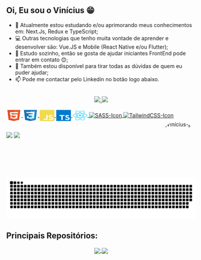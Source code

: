 ## Oi, Eu sou o Vinícius 😁

- 🌱 Atualmente estou estudando e/ou aprimorando meus conhecimentos em: Next.Js, Redux e TypeScript;
- 💻 Outras tecnologias que tenho muita vontade de aprender e desenvolver são: Vue.JS e Mobile (React Native e/ou Flutter);
- 👯 Estudo sozinho, então se gosta de ajudar iniciantes FrontEnd pode entrar em contato 😊;
- 💬 Também estou disponível para tirar todas as dúvidas de quem eu puder ajudar;
- 📫 Pode me contactar pelo Linkedin no botão logo abaixo.

<br>

<div align="center">
  <a href="https://github.com/Vinicius-AMelo">
  <img height="180em" src="https://github-readme-stats.vercel.app/api?username=Vinicius-AMelo&show_icons=true&theme=midnight-purple&include_all_commits=true&count_private=true"/>
  <img height="180em" src="https://github-readme-stats.vercel.app/api/top-langs/?username=Vinicius-AMelo&layout=compact&langs_count=7&theme=midnight-purple"/>
</div>
  
  <div style="display: inline_block"><br>
  <img align="center" alt="HTML-Icon" height="30" width="40" src="https://raw.githubusercontent.com/devicons/devicon/master/icons/html5/html5-original.svg">
  <img align="center" alt="CSS-Icon" height="30" width="40" src="https://raw.githubusercontent.com/devicons/devicon/master/icons/css3/css3-original.svg">
  <img align="center" alt="Js-Icon" height="30" width="40" src="https://raw.githubusercontent.com/devicons/devicon/master/icons/javascript/javascript-plain.svg">
  <img align="center" alt="Ts-Icon" height="30" width="40" src="https://raw.githubusercontent.com/devicons/devicon/master/icons/typescript/typescript-plain.svg">
  <img align="center" alt="React-Icon" height="30" width="40" src="https://raw.githubusercontent.com/devicons/devicon/master/icons/react/react-original.svg">
  <img align="center" alt="SASS-Icon" height="30" width="40" src="https://cdn.jsdelivr.net/gh/devicons/devicon/icons/sass/sass-original.svg">
  <img align="center" alt="TailwindCSS-Icon" height="30" width="40" src="https://cdn.jsdelivr.net/gh/devicons/devicon/icons/tailwindcss/tailwindcss-plain.svg">
    <img align="right" alt="Vinícius-pic" height="150" style="border-radius:50px;" src="https://pbs.twimg.com/media/FUqEuKjXEAAXZ3h?format=jpg&name=small">
</div>
  
  ##
  
  <div> 
   <a href="mailto:vinicius.apol.melo@gmail.com"><img src="https://img.shields.io/badge/-Gmail-%23333?style=for-the-badge&logo=gmail&logoColor=white" target="_blank"></a>
  <a href="https://www.linkedin.com/in/vin%C3%ADcius-melo-59831522a/" target="_blank"><img src="https://img.shields.io/badge/-LinkedIn-%230077B5?style=for-the-badge&logo=linkedin&logoColor=white" target="_blank"></a> 
    
  ![Snake animation](https://github.com/Vinicius-AMelo/Vinicius-AMelo/blob/output/github-contribution-grid-snake.svg)
 
</div>
  
  ## Principais Repositórios:
  
<div align="center">
 <a href="https://github.com/Vinicius-AMelo/pokedex" target="_blank">
  <img align="center" src="https://github-readme-stats.vercel.app/api/pin/?username=Vinicius-AMelo&repo=pokedex&theme=midnight-purple" />
</a>
<a href="https://github.com/Vinicius-AMelo/portifolio-react" target="_blank">
  <img align="center" src="https://github-readme-stats.vercel.app/api/pin/?username=Vinicius-AMelo&repo=portifolio-react&theme=midnight-purple" />
</a>
</div>
